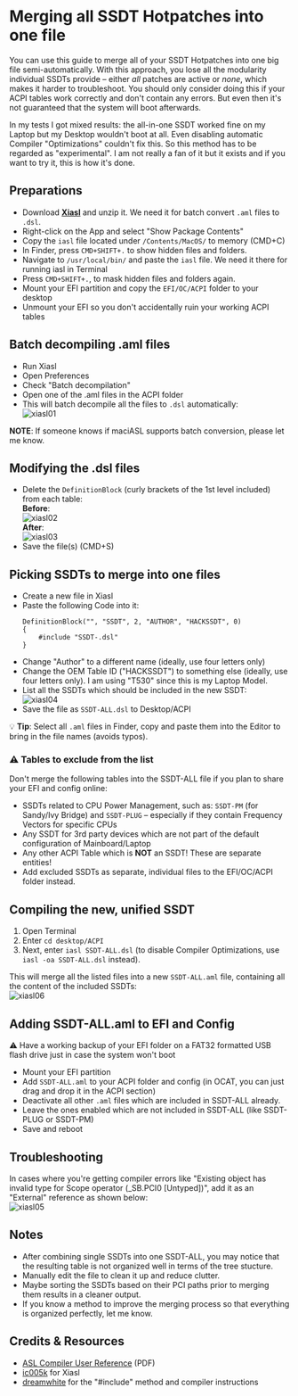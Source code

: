 # Merging all SSDT Hotpatches into one file
You can use this guide to merge all of your SSDT Hotpatches into one big file semi-automatically. With this approach, you lose all the modularity individual SSDTs provide – either *all* patches are active or *none*, which makes it harder to troubleshoot. You should only consider doing this if your ACPI tables work correctly and don't contain any errors. But even then it's not guaranteed that the system will boot afterwards.

In my tests I got mixed results: the all-in-one SSDT worked fine on my Laptop but my Desktop wouldn't boot at all. Even disabling automatic Compiler "Optimizations" couldn't fix this. So this method has to be regarded as "experimental". I am not really a fan of it but it exists and if you want to try it, this is how it's done.

## Preparations
- Download [**Xiasl**](https://github.com/ic005k/Xiasl/releases) and unzip it. We need it for batch convert `.aml` files to `.dsl`.
- Right-click on the App and select "Show Package Contents"
- Copy the `iasl` file located under `/Contents/MacOS/` to memory (CMD+C)
- In Finder, press `CMD+SHIFT+.` to show hidden files and folders.
- Navigate to `/usr/local/bin/` and paste the `iasl` file. We need it there for running iasl in Terminal
- Press `CMD+SHIFT+.`, to mask hidden files and folders again.
- Mount your EFI partition and copy the `EFI/OC/ACPI` folder to your desktop
- Unmount your EFI so you don't accidentally ruin your working ACPI tables

## Batch decompiling .aml files
- Run Xiasl
- Open Preferences
- Check "Batch decompilation"
- Open one of the .aml files in the ACPI folder
- This will batch decompile all the files to `.dsl` automatically:</br>![xiasl01](https://user-images.githubusercontent.com/76865553/176115267-d5c224ba-58f4-4fb5-a317-d0029e7dc5a1.png)

**NOTE**: If someone knows if maciASL supports batch conversion, please let me know.

## Modifying the .dsl files
- Delete the `DefinitionBlock` (curly brackets of the 1st level included) from each table:</br>**Before**:</br>![xiasl02](https://user-images.githubusercontent.com/76865553/176115380-29d3cd77-eff8-45f0-863a-e22b25f0f8a7.png)</br>**After**:</br>![xiasl03](https://user-images.githubusercontent.com/76865553/176115472-5285e051-bf6b-4cf7-b6ec-533fef2c6136.png)
- Save the file(s) (CMD+S)

## Picking SSDTs to merge into one files
- Create a new file in Xiasl
- Paste the following Code into it:	
	```asl
	DefinitionBlock("", "SSDT", 2, "AUTHOR", "HACKSSDT", 0)
	{
    	#include "SSDT-.dsl"
	}
	```
- Change "Author" to a different name (ideally, use four letters only)
- Change the OEM Table ID ("HACKSSDT") to something else (ideally, use four letters only). I am using "T530" since this is my Laptop Model.
- List all the SSDTs which should be included in the new SSDT:</br>![xiasl04](https://user-images.githubusercontent.com/76865553/176115532-81d5fe93-70b7-485d-9b8e-d6bfb7b91d96.png)
- Save the file as `SSDT-ALL.dsl` to Desktop/ACPI

:bulb: **Tip**: Select all `.aml` files in Finder, copy and paste them into the Editor to bring in the file names (avoids typos).

### :warning: Tables to exclude from the list 
Don't merge the following tables into the SSDT-ALL file if you plan to share your EFI and config online:

- SSDTs related to CPU Power Management, such as: `SSDT-PM` (for Sandy/Ivy Bridge) and `SSDT-PLUG` – especially if they contain Frequency Vectors for specific CPUs
- Any SSDT for 3rd party devices which are not part of the default configuration of Mainboard/Laptop
- Any other ACPI Table which is **NOT** an SSDT! These are separate entities!
- Add excluded SSDTs as separate, individual files to the EFI/OC/ACPI folder instead.

## Compiling the new, unified SSDT
1. Open Terminal
2. Enter `cd desktop/ACPI`
3. Next, enter `iasl SSDT-ALL.dsl` (to disable Compiler Optimizations, use `iasl -oa SSDT-ALL.dsl` instead).

This will merge all the listed files into a new `SSDT-ALL.aml` file, containing all the content of the included SSDTs:</br>![xiasl06](https://user-images.githubusercontent.com/76865553/176115651-a23562bd-8271-4490-965b-6521fd0abbe0.png)

## Adding SSDT-ALL.aml to EFI and Config
:warning: Have a working backup of your EFI folder on a FAT32 formatted USB flash drive just in case the system won't boot 

- Mount your EFI partition
- Add `SSDT-ALL.aml` to your ACPI folder and config (in OCAT, you can just drag and drop it in the ACPI section)
- Deactivate all other `.aml` files which are included in SSDT-ALL already.
- Leave the ones enabled which are not included in SSDT-ALL (like SSDT-PLUG or SSDT-PM)
- Save and reboot

## Troubleshooting
In cases where you're getting compiler errors like "Existing object has invalid type for Scope operator (_SB.PCI0 [Untyped])", add it as an "External" reference as shown below:</br>![xiasl05](https://user-images.githubusercontent.com/76865553/176115716-3fd315ae-43ef-4f06-8dcf-a3ddf7a933bc.png)

## Notes
- After combining single SSDTs into one SSDT-ALL, you may notice that the resulting table is not organized well in terms of the tree stucture.
- Manually edit the file to clean it up and reduce clutter.
- Maybe sorting the SSDTs based on their PCI paths prior to merging them results in a cleaner output.
- If you know a method to improve the merging process so that everything is organized perfectly, let me know.

## Credits & Resources
- [ASL Compiler User Reference](https://www.acpica.org/sites/acpica/files/aslcompiler_11.pdf) (PDF)
- [ic005k](https://github.com/ic005k) for Xiasl
- [dreamwhite](https://github.com/dreamwhite/dreamwhite) for the "#include" method and compiler instructions
